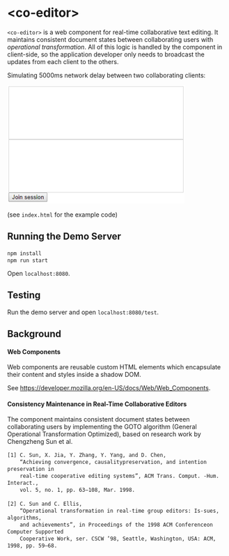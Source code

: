 # \<co-editor\>

`<co-editor>` is a web component for real-time collaborative text editing. It maintains consistent document states between collaborating users with _operational transformation_. All of this logic is handled by the component in client-side, so the application developer only needs to broadcast the updates from each client to the others.

Simulating 5000ms network delay between two collaborating clients:

![co-editor demo gif](demo.gif)

(see `index.html` for the example code)

## Running the Demo Server
```
npm install
npm run start
```

Open `localhost:8080`.

## Testing
Run the demo server and open `localhost:8080/test`.

## Background

#### Web Components

Web components are reusable custom HTML elements which encapsulate their content and styles inside a shadow DOM.

See https://developer.mozilla.org/en-US/docs/Web/Web_Components.

#### Consistency Maintenance in Real-Time Collaborative Editors

The component maintains consistent document states between collaborating users
by implementing the GOTO algorithm (General Operational Transformation Optimized),
based on research work by Chengzheng Sun et al.
```
[1] C. Sun, X. Jia, Y. Zhang, Y. Yang, and D. Chen,
    “Achieving convergence, causalitypreservation, and intention preservation in 
    real-time cooperative editing systems”, ACM Trans. Comput. -Hum. Interact., 
    vol. 5, no. 1, pp. 63–108, Mar. 1998.

[2] C. Sun and C. Ellis,
    “Operational transformation in real-time group editors: Is-sues, algorithms, 
    and achievements”, in Proceedings of the 1998 ACM Conferenceon Computer Supported 
    Cooperative Work, ser. CSCW ’98, Seattle, Washington, USA: ACM, 1998, pp. 59–68.
```
